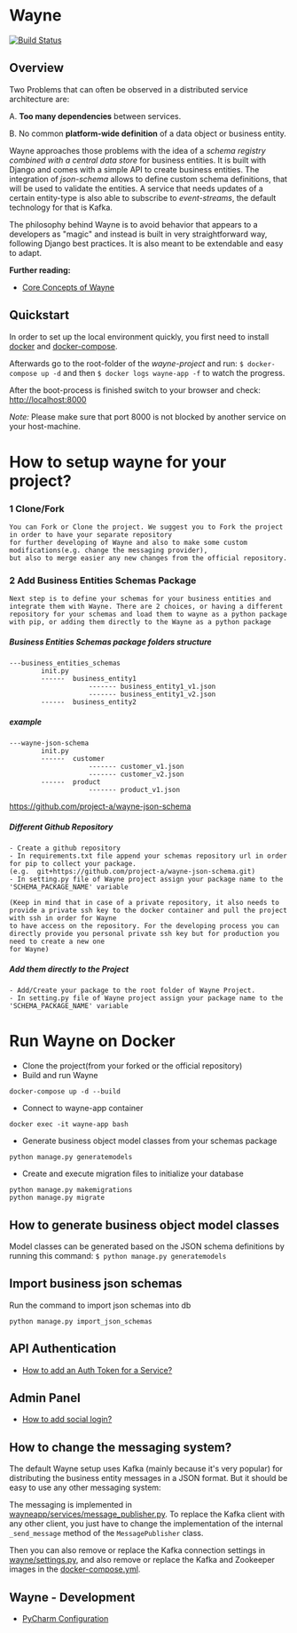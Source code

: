 # Wayne

[![Build Status](https://travis-ci.org/project-a/wayne.svg?branch=master)](https://travis-ci.org/project-a/wayne)


## Overview

Two Problems that can often be observed in a distributed service architecture are:

A. **Too many dependencies** between services.

B. No common **platform-wide definition** of a data object or business entity.

Wayne approaches those problems with the idea of a _schema registry combined with a central data store_ for business 
entities. 
It is built with Django and comes with a simple API to create business entities. The integration of _json-schema_ 
allows to define custom schema definitions, that will be used to validate the entities. A service that
needs updates of a certain entity-type is also able to subscribe to _event-streams_, the default technology 
for that is Kafka.

The philosophy behind Wayne is to avoid behavior that appears to a developers as "magic" and instead is built in very
straightforward way, following Django best practices. It is also meant to be extendable and easy to adapt.

**Further reading:**

- [Core Concepts of Wayne](docs/core_concepts.md)


## Quickstart

In order to set up the local environment quickly, you first need to install [docker](https://docs.docker.com/install/#server)
and [docker-compose](https://docs.docker.com/compose/install/).

Afterwards go to the root-folder of the _wayne-project_ and run:
`$ docker-compose up -d`
and then 
`$ docker logs wayne-app -f` 
to watch the progress.

After the boot-process is finished switch to your browser and check: [http://localhost:8000](http://localhost:8000)


_Note:_ Please make sure that port 8000 is not blocked by another service on your host-machine.

# How to setup wayne for your project?
### 1 Clone/Fork
```
You can Fork or Clone the project. We suggest you to Fork the project in order to have your separate repository 
for further developing of Wayne and also to make some custom modifications(e.g. change the messaging provider), 
but also to merge easier any new changes from the official repository.
```

### 2 Add Business Entities Schemas Package
```
Next step is to define your schemas for your business entities and integrate them with Wayne. There are 2 choices, or having a different
repository for your schemas and load them to wayne as a python package with pip, or adding them directly to the Wayne as a python package
```

##### Business Entities Schemas package folders structure
```
---business_entities_schemas
        init.py 
        ------  business_entity1
                    ------- business_entity1_v1.json
                    ------- business_entity1_v2.json    
        ------  business_entity2
```
##### example
```
---wayne-json-schema
        init.py
        ------  customer
                    ------- customer_v1.json
                    ------- customer_v2.json    
        ------  product
                    ------- product_v1.json
```
https://github.com/project-a/wayne-json-schema


##### Different Github Repository
```
- Create a github repository
- In requirements.txt file append your schemas repository url in order for pip to collect your package.
(e.g.  git+https://github.com/project-a/wayne-json-schema.git)
- In setting.py file of Wayne project assign your package name to the 'SCHEMA_PACKAGE_NAME' variable

(Keep in mind that in case of a private repository, it also needs to provide a private ssh key to the docker container and pull the project with ssh in order for Wayne
to have access on the repository. For the developing process you can directly provide you personal private ssh key but for production you need to create a new one
for Wayne)
```
##### Add them directly to the Project
```
- Add/Create your package to the root folder of Wayne Project.
- In setting.py file of Wayne project assign your package name to the 'SCHEMA_PACKAGE_NAME' variable
```

# Run Wayne on Docker
- Clone the project(from your forked or the official repository)
- Build and run Wayne
```
docker-compose up -d --build
```
- Connect to wayne-app container
```
docker exec -it wayne-app bash
```
- Generate business object model classes from your schemas package
```
python manage.py generatemodels
```

- Create and execute migration files to initialize your database
```
python manage.py makemigrations
python manage.py migrate
```

## How to generate business object model classes
Model classes can be generated based on the JSON schema definitions by running this command:
`$ python manage.py generatemodels`


## Import business json schemas

Run the command to import json schemas into db

`python manage.py import_json_schemas`


## API Authentication
- [How to add an Auth Token for a Service?](docs/add_service_client.md)

## Admin Panel
- [How to add social login?](docs/social_login.md)

## How to change the messaging system?
The default Wayne setup uses Kafka (mainly because it's very popular) for distributing
the business entity messages in a JSON format. But it should be easy to use any other
messaging system:

The messaging is implemented in
[wayneapp/services/message_publisher.py](wayneapp/services/message_publisher.py).
To replace the Kafka client with any other client, you just have to change the
implementation of the internal `_send_message` method of the `MessagePublisher` class.

Then you can also remove or replace the Kafka connection settings in
[wayne/settings.py](wayne/settings.py), and also remove or replace the Kafka and
Zookeeper images in the [docker-compose.yml](docker-compose.yml).


## Wayne - Development
- [PyCharm Configuration](docs/pycharm_config.md)
